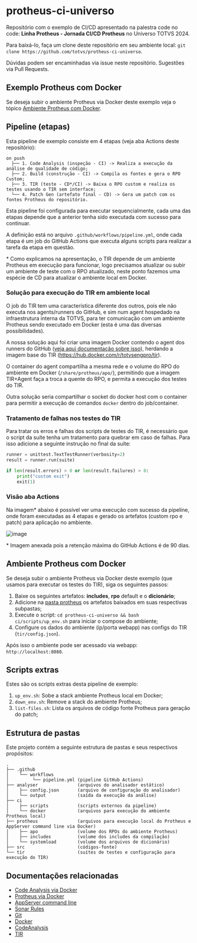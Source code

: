 # protheus-ci-universo

Repositório com o exemplo de CI/CD apresentado na palestra code no code: **Linha Protheus - Jornada CI/CD Protheus** no Universo TOTVS 2024.

Para baixá-lo, faça um clone deste repositório em seu ambiente local: `git clone https://github.com/totvs/protheus-ci-universo`.

Dúvidas podem ser encaminhadas via issue neste repositório. Sugestões via Pull Requests.

## Exemplo Protheus com Docker

Se deseja subir o ambiente Protheus via Docker deste exemplo veja o tópico [Ambiente Protheus com Docker](#ambiente-protheus-com-docker).

## Pipeline (etapas)

Esta pipeline de exemplo consiste em 4 etapas (veja aba Actions deste repositório):

```
on push
  ├── 1. Code Analysis (inspeção - CI) -> Realiza a execução da análise de qualidade de código;
  ├── 2. Build (construção - CI) -> Compila os fontes e gera o RPO Custom;
  ├── 3. TIR (teste - CD*/CI) -> Baixa o RPO custom e realiza os testes usando o TIR sem interface;
  └── 4. Patch Gen (artefato final - CD) -> Gera um patch com os fontes Protheus do repositório.
```

Esta pipeline foi configurada para executar sequencialmente, cada uma das etapas depende que a anterior tenha sido executada com sucesso para continuar.

A definição está no arquivo `.github/workflows/pipeline.yml`, onde cada etapa é um job do GitHub Actions que executa alguns scripts para realizar a tarefa da etapa em questão.

\* Como explicamos na apresentação, o TIR depende de um ambiente Protheus em execução para funcionar, logo precisamos atualizar ou subir um ambiente de teste com o RPO atualizado, neste ponto fazemos uma espécie de CD para atualizar o ambiente local em Docker.

### Solução para execução do TIR em ambiente local

O job do TIR tem uma característica diferente dos outros, pois ele não executa nos agents/runners do GitHub, e sim num agent hospedado na infraestrutura interna da TOTVS, para ter comunicação com um ambiente Protheus sendo executado em Docker (esta é uma das diversas possibilidades).

A nossa solução aqui foi criar uma imagem Docker contendo o agent dos runners do GitHub ([veja aqui documentação sobre isso](https://docs.github.com/pt/actions/hosting-your-own-runners/managing-self-hosted-runners/about-self-hosted-runners)), herdando a imagem base do TIR (https://hub.docker.com/r/totvsengpro/tir).

O container do agent compartilha a mesma rede e o volume do RPO do ambiente em Docker (`/share/protheus/apo/`), permitindo que a imagem TIR+Agent faça a troca a quente do RPO, e permita a execução dos testes do TIR.

Outra solução seria compartilhar o socket do docker host com o container para permitir a execução de comandos `docker` dentro do job/container.

### Tratamento de falhas nos testes do TIR

Para tratar os erros e falhas dos scripts de testes do TIR, é necessário que o script da suíte tenha um tratamento para quebrar em caso de falhas. Para isso adicione a seguinte instrução no final da suíte:

```python
runner = unittest.TextTestRunner(verbosity=2)
result = runner.run(suite)

if len(result.errors) > 0 or len(result.failures) > 0:
    print("custom exit")
    exit(1)
```

### Visão aba Actions

Na imagem* abaixo é possível ver uma execução com sucesso da pipeline, onde foram executadas as 4 etapas e gerado os artefatos (custom rpo e patch) para aplicação no ambiente.

![image](https://github.com/totvs/pipeline-ci-protheus/assets/10109480/722bb3c0-5f83-4ead-8c85-86fb76ded58e)

\* Imagem anexada pois a retenção máxima do GitHub Actions é de 90 dias.

## Ambiente Protheus com Docker

Se deseja subir o ambiente Protheus via Docker deste exemplo (que usamos para executar os testes do TIR), siga os seguintes passos:

1. Baixe os seguintes artefatos: **includes**, **rpo** default e o **dicionário**;
2. Adicione na [pasta protheus](#estrutura-de-pastas) os artefatos baixados em suas respectivas subpastas;
3. Execute o script: `cd protheus-ci-universo && bash ci/scripts/up_env.sh` para iniciar o compose do ambiente;
4. Configure os dados do ambiente (ip/porta webapp) nas configs do TIR (`tir/config.json`).

Após isso o ambiente pode ser acessado via webapp: `http://localhost:8080`.

## Scripts extras

Estes são os scripts extras desta pipeline de exemplo:

1. `up_env.sh`: Sobe a stack ambiente Protheus local em Docker;
2. `down_env.sh`: Remove a stack do ambiente Protheus;
4. `list-files.sh`: Lista os arquivos de código fonte Protheus para geração do patch;

## Estrutura de pastas

Este projeto contém a seguinte estrutura de pastas e seus respectivos propósitos:

```
.
├── .github
│    └── workflows
│         └── pipeline.yml (pipeline GitHub Actions)
├── analyser               (arquivos do analisador estático)
│    ├── config.json       (arquivo de configuração do analisador)
│    └── output            (saída da execução da análise)
├── ci
│    ├── scripts           (scripts externos da pipeline)
│    └── docker            (arquivos para execução do ambiente Protheus local)
├── protheus               (arquivos para execução local do Protheus e AppServer command line via Docker)
│    ├── apo               (volume dos RPOs do ambiente Protheus)
│    ├── includes          (volume dos includes da compilação)
│    └── systemload        (volume dos arquivos de dicionário)
├── src                    (códigos-fonte)
└── tir                    (suítes de testes e configuração para execução do TIR)
```

## Documentações relacionadas

- [Code Analysis via Docker](https://hub.docker.com/r/totvsengpro/advpl-tlpp-code-analyzer)
- [Protheus via Docker](https://docker-Protheus.engpro.totvs.com.br)
- [AppServer command line](https://tdn.totvs.com/pages/viewpage.action?pageId=6064914)
- [Sonar Rules](https://sonar-rules.engpro.totvs.com.br/menu/rules)
- [Git](https://git-scm.com)
- [Docker](https://docs.docker.com)
- [CodeAnalysis](https://codeanalysis.totvs.com.br)
- [TIR](https://github.com/totvs/tir)
